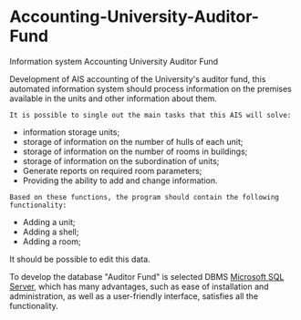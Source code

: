 # Accounting-University-Auditor-Fund
Information system Accounting University Auditor Fund

Development of AIS accounting of the University's auditor fund, this automated information system should process information on the premises available in the units and other information about them.
```
It is possible to single out the main tasks that this AIS will solve:
```
* information storage units;
* storage of information on the number of hulls of each unit;
* storage of information on the number of rooms in buildings;
* storage of information on the subordination of units;
* Generate reports on required room parameters;
* Providing the ability to add and change information.
```
Based on these functions, the program should contain the following functionality:
```
* Adding a unit;
* Adding a shell;
* Adding a room;

It should be possible to edit this data.

To develop the database "Auditor Fund" is selected DBMS [Microsoft SQL Server](https://www.microsoft.com/en-us/sql-server/sql-server-2016),
which has many advantages, such as ease of installation and administration, as well as a user-friendly interface, satisfies all the functionality.
